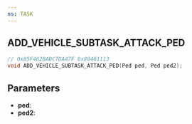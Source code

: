 ```yaml
---
ns: TASK
---
```

## ADD_VEHICLE_SUBTASK_ATTACK_PED

```c
// 0x85F462BADC7DA47F 0x80461113
void ADD_VEHICLE_SUBTASK_ATTACK_PED(Ped ped, Ped ped2);
```


## Parameters
* **ped**: 
* **ped2**: 


